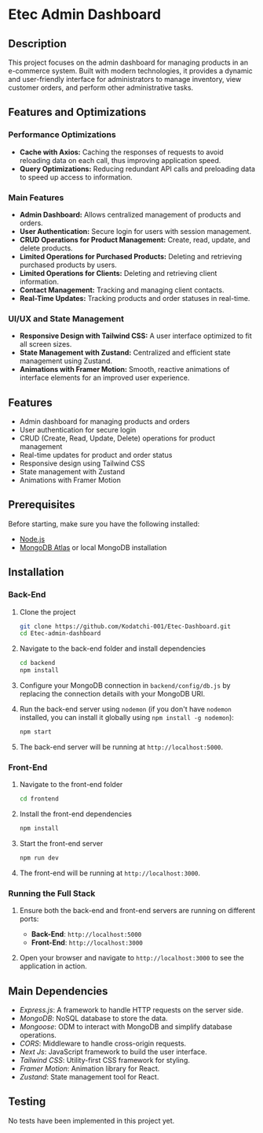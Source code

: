 # Etec Admin Dashboard

## Description
This project focuses on the admin dashboard for managing products in an e-commerce system. Built with modern technologies, 
it provides a dynamic and user-friendly interface for administrators to manage inventory, view customer orders, and perform
other administrative tasks.

## Features and Optimizations

### Performance Optimizations
- **Cache with Axios:** Caching the responses of requests to avoid reloading data on each call, thus improving application speed.
- **Query Optimizations:** Reducing redundant API calls and preloading data to speed up access to information.

### Main Features
- **Admin Dashboard:** Allows centralized management of products and orders.
- **User Authentication:** Secure login for users with session management.
- **CRUD Operations for Product Management:** Create, read, update, and delete products.
- **Limited Operations for Purchased Products:** Deleting and retrieving purchased products by users.
- **Limited Operations for Clients:** Deleting and retrieving client information.
- **Contact Management:** Tracking and managing client contacts.
- **Real-Time Updates:** Tracking products and order statuses in real-time.

### UI/UX and State Management
- **Responsive Design with Tailwind CSS:** A user interface optimized to fit all screen sizes.
- **State Management with Zustand:** Centralized and efficient state management using Zustand.
- **Animations with Framer Motion:** Smooth, reactive animations of interface elements for an improved user experience.

## Features
- Admin dashboard for managing products and orders
- User authentication for secure login
- CRUD (Create, Read, Update, Delete) operations for product management
- Real-time updates for product and order status
- Responsive design using Tailwind CSS
- State management with Zustand
- Animations with Framer Motion

## Prerequisites
Before starting, make sure you have the following installed:
- [Node.js](https://nodejs.org/)
- [MongoDB Atlas](https://www.mongodb.com/cloud/atlas) or local MongoDB installation

## Installation

### Back-End

1. Clone the project
   ```bash
   git clone https://github.com/Kodatchi-001/Etec-Dashboard.git
   cd Etec-admin-dashboard
   ```

2. Navigate to the back-end folder and install dependencies
   ```bash
   cd backend
   npm install
   ```

3. Configure your MongoDB connection in `backend/config/db.js` by replacing the connection details with your MongoDB URI.

4. Run the back-end server using `nodemon` (if you don't have `nodemon` installed, you can install it globally using `npm install -g nodemon`):
   ```bash
   npm start
   ```

5. The back-end server will be running at `http://localhost:5000`.

### Front-End

1. Navigate to the front-end folder
   ```bash
   cd frontend
   ```

2. Install the front-end dependencies
   ```bash
   npm install
   ```

3. Start the front-end server
   ```bash
   npm run dev
   ```

4. The front-end will be running at `http://localhost:3000`.

### Running the Full Stack

1. Ensure both the back-end and front-end servers are running on different ports:
   - **Back-End**: `http://localhost:5000`
   - **Front-End**: `http://localhost:3000`

2. Open your browser and navigate to `http://localhost:3000` to see the application in action.

## Main Dependencies

- *Express.js*: A framework to handle HTTP requests on the server side.
- *MongoDB*: NoSQL database to store the data.
- *Mongoose*: ODM to interact with MongoDB and simplify database operations.
- *CORS*: Middleware to handle cross-origin requests.
- *Next Js*: JavaScript framework to build the user interface.
- *Tailwind CSS*: Utility-first CSS framework for styling.
- *Framer Motion*: Animation library for React.
- *Zustand*: State management tool for React.

## Testing

No tests have been implemented in this project yet.
